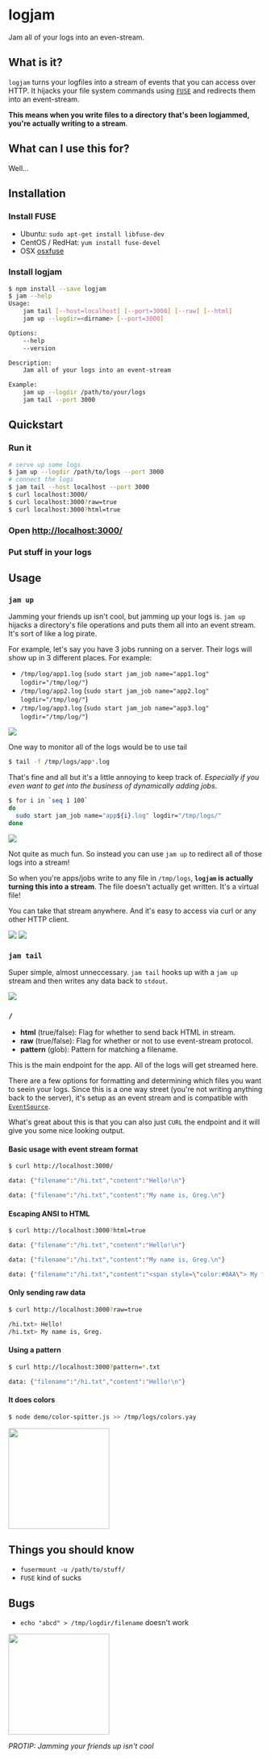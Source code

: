 # logjam
Jam all of your logs into an even-stream.

*<gif goes here>*

## What is it?
`logjam` turns your logfiles into a stream of events that you can access
over HTTP. It hijacks your file system commands using [`FUSE`](http://fuse.sourceforge.net/)
and redirects them into an event-stream.

__This means when you write files to a directory that's been logjammed, you're
actually writing to a stream__.

## What can I use this for?
Well...

## Installation
### Install FUSE
- Ubuntu: `sudo apt-get install libfuse-dev`
- CentOS / RedHat: `yum install fuse-devel`
- OSX [osxfuse](http://osxfuse.github.com/)

### Install logjam
```bash
$ npm install --save logjam
$ jam --help
Usage:
    jam tail [--host=localhost] [--port=3000] [--raw] [--html]
    jam up --logdir=<dirname> [--port=3000]

Options:
    --help
    --version

Description:
    Jam all of your logs into an event-stream

Example:
    jam up --logdir /path/to/your/logs
    jam tail --port 3000
```

## Quickstart
### Run it
```bash
# serve up some logs
$ jam up --logdir /path/to/logs --port 3000
# connect the logs
$ jam tail --host localhost --port 3000
$ curl localhost:3000/
$ curl localhost:3000?raw=true
$ curl localhost:3000?html=true
```

### Open [http://localhost:3000/](http://localhost:3000/)
*<picture goes here>*

### Put stuff in your logs
*<picture goes here>*


## Usage
### `jam up`
Jamming your friends up isn't cool, but jamming up your logs is. `jam up`
hijacks a directory's file operations and puts them all into an event stream.
It's sort of like a log pirate.

For example, let's say you have 3 jobs running on a server. Their logs will
show up in 3 different places. For example:

- `/tmp/log/app1.log` (`sudo start jam_job name="app1.log" logdir="/tmp/log/"`)
- `/tmp/log/app2.log` (`sudo start jam_job name="app2.log" logdir="/tmp/log/"`)
- `/tmp/log/app3.log` (`sudo start jam_job name="app3.log" logdir="/tmp/log/"`)

![](https://raw.githubusercontent.com/yhat/logjam/master/public/images/examples/0.png)

One way to monitor all of the logs would be to use tail

```bash
$ tail -f /tmp/logs/app*.log
```

That's fine and all but it's a little annoying to keep track of. *Especially if
you even want to get into the business of dynamically adding jobs*.

```bash
$ for i in `seq 1 100`
do
  sudo start jam_job name="app${i}.log" logdir="/tmp/logs/"
done
```

![](https://raw.githubusercontent.com/yhat/logjam/master/public/images/examples/1.png)

Not quite as much fun. So instead you can use `jam up` to redirect all of those
logs into a stream!

So when you're apps/jobs write to any file in `/tmp/logs`, __`logjam` is
actually turning this into a stream__. The file doesn't actually get written.
It's a virtual file!

You can take that stream anywhere. And it's easy to access via curl or any other
 HTTP client.

![](https://raw.githubusercontent.com/yhat/logjam/master/public/images/examples/2.png)
![](https://raw.githubusercontent.com/yhat/logjam/master/public/images/examples/3.png)


### `jam tail`
Super simple, almost unneccessary. `jam tail` hooks up with a `jam up` stream
and then writes any data back to `stdout`.

![](https://raw.githubusercontent.com/yhat/logjam/master/public/images/examples/4.png)

### `/`
- __html__ (true/false): Flag for whether to send back HTML in stream.
- __raw__ (true/false): Flag for whether or not to use event-stream protocol.
- __pattern__ (glob): Pattern for matching a filename.

This is the main endpoint for the app. All of the logs will get streamed here.

There are a few options for formatting and determining which files you want to
seein your logs. Since this is a one way street (you're not writing anything back
to the server), it's setup as an event stream and is compatible with
[`EventSource`](https://developer.mozilla.org/en-US/docs/Web/API/EventSource).

What's great about this is that you can also just `CURL` the endpoint and it will
give you some nice looking output.


#### Basic usage with event stream format
```bash
$ curl http://localhost:3000/

data: {"filename":"/hi.txt","content":"Hello!\n"}

data: {"filename":"/hi.txt","content":"My name is, Greg.\n"}
```

#### Escaping ANSI to HTML
```bash
$ curl http://localhost:3000?html=true

data: {"filename":"/hi.txt","content":"Hello!\n"}

data: {"filename":"/hi.txt","content":"My name is, Greg.\n"}

data: {"filename":"/hi.txt","content":"<span style=\"color:#0AA\"> My favorite color is BLUE\n</span>"}
```

#### Only sending raw data
```bash
$ curl http://localhost:3000?raw=true

/hi.txt> Hello!
/hi.txt> My name is, Greg.
```

#### Using a pattern
```bash
$ curl http://localhost:3000?pattern=*.txt

data: {"filename":"/hi.txt","content":"Hello!\n"}
```


#### It does colors
```bash
$ node demo/color-spitter.js >> /tmp/logs/colors.yay
```

<img src="https://raw.githubusercontent.com/yhat/logjam/master/public/images/it-does-colors.png" height="200px">

## Things you should know
- `fusermount -u /path/to/stuff/`
- `FUSE` kind of sucks

## Bugs
- `echo "abcd" > /tmp/logdir/filename` doesn't work

<img src="https://raw.githubusercontent.com/yhat/logjam/master/public/images/mac-basketball.png" height="200px">

*PROTIP: Jamming your friends up isn't cool*
